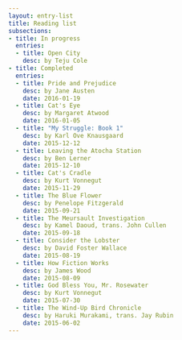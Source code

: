 ```yaml
---
layout: entry-list
title: Reading list
subsections:
- title: In progress
  entries:
  - title: Open City
    desc: by Teju Cole
- title: Completed
  entries:
  - title: Pride and Prejudice
    desc: by Jane Austen
    date: 2016-01-19
  - title: Cat's Eye
    desc: by Margaret Atwood
    date: 2016-01-05
  - title: "My Struggle: Book 1"
    desc: by Karl Ove Knausgaard
    date: 2015-12-12
  - title: Leaving the Atocha Station
    desc: by Ben Lerner
    date: 2015-12-10
  - title: Cat's Cradle
    desc: by Kurt Vonnegut
    date: 2015-11-29
  - title: The Blue Flower
    desc: by Penelope Fitzgerald
    date: 2015-09-21
  - title: The Meursault Investigation
    desc: by Kamel Daoud, trans. John Cullen
    date: 2015-09-18
  - title: Consider the Lobster
    desc: by David Foster Wallace
    date: 2015-08-19
  - title: How Fiction Works
    desc: by James Wood
    date: 2015-08-09
  - title: God Bless You, Mr. Rosewater
    desc: by Kurt Vonnegut
    date: 2015-07-30
  - title: The Wind-Up Bird Chronicle
    desc: by Haruki Murakami, trans. Jay Rubin
    date: 2015-06-02
---
```

